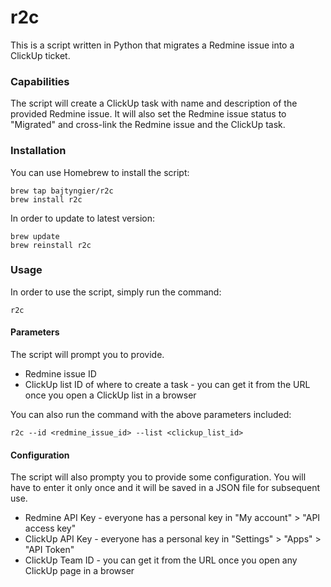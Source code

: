# r2c
This is a script written in Python that migrates a Redmine issue into a ClickUp ticket.

### Capabilities
The script will create a ClickUp task with name and description of the provided Redmine issue. It will also set the Redmine issue status to "Migrated" and cross-link the Redmine issue and the ClickUp task.

### Installation
You can use Homebrew to install the script:
```
brew tap bajtyngier/r2c
brew install r2c
```
In order to update to latest version:
```
brew update
brew reinstall r2c
```
### Usage
In order to use the script, simply run the command:
```
r2c
```
#### Parameters
The script will prompt you to provide.
* Redmine issue ID
* ClickUp list ID of where to create a task - you can get it from the URL once you open a ClickUp list in a browser

You can also run the command with the above parameters included:
```
r2c --id <redmine_issue_id> --list <clickup_list_id>
```

#### Configuration
The script will also prompty you to provide some configuration. You will have to enter it only once and it will be saved in a JSON file for subsequent use.
* Redmine API Key - everyone has a personal key in "My account" > "API access key"
* ClickUp API Key - everyone has a personal key in "Settings" > "Apps" > "API Token"
* ClickUp Team ID - you can get it from the URL once you open any ClickUp page in a browser